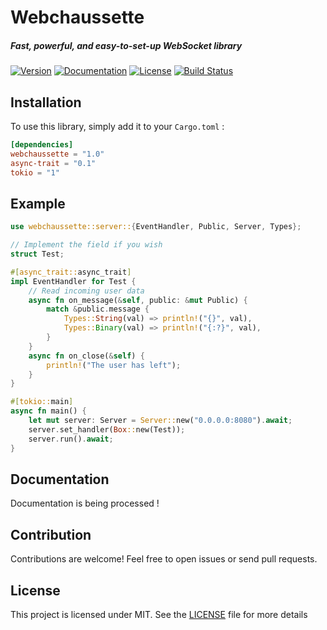 # Webchaussette
##### Fast, powerful, and easy-to-set-up WebSocket library

[![Version](https://img.shields.io/crates/v/Webchaussette.svg)](https://crates.io/crates/Webchaussette)
[![Documentation](https://docs.rs/webchaussette/badge.svg)](https://docs.rs/webchaussette)
[![License](https://img.shields.io/crates/l/webchaussette.svg)](https://opensource.org/licenses/MIT)
[![Build Status](https://github.com/VeroniDeev/webchaussette/workflows/CI/badge.svg)](https://github.com/VeroniDeev/webchaussette/actions)

## Installation

To use this library, simply add it to your `Cargo.toml` :

```toml
[dependencies]
webchaussette = "1.0"
async-trait = "0.1"
tokio = "1"
```

## Example
```rust
use webchaussette::server::{EventHandler, Public, Server, Types};

// Implement the field if you wish
struct Test;

#[async_trait::async_trait]
impl EventHandler for Test {
    // Read incoming user data
    async fn on_message(&self, public: &mut Public) {
        match &public.message {
            Types::String(val) => println!("{}", val),
            Types::Binary(val) => println!("{:?}", val),
        }
    }
    async fn on_close(&self) {
        println!("The user has left");
    }
}

#[tokio::main]
async fn main() {
    let mut server: Server = Server::new("0.0.0.0:8080").await;
    server.set_handler(Box::new(Test));
    server.run().await;
}
```

## Documentation
Documentation is being processed !

## Contribution
Contributions are welcome! Feel free to open issues or send pull requests.

## License
This project is licensed under MIT. See the [LICENSE](LICENSE) file for more details

